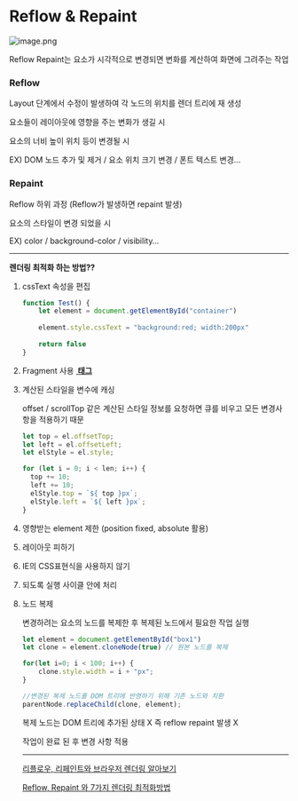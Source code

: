 # Reflow & Repaint

![image.png](Reflow%20&%20Repaint%20f36c1a0de9d74adb851b51ef57d671b5/image.png)

Reflow Repaint는 요소가 시각적으로 변경되면 변화를 계산하여 화면에 그려주는 작업

### Reflow

Layout 단계에서 수정이 발생하여 각 노드의 위치를 렌더 트리에 재 생성

요소들이 레이아웃에 영향을 주는 변화가 생길 시

요소의 너비 높이 위치 등이 변경될 시

EX) DOM 노드 추가 및 제거 / 요소 위치 크기 변경 / 폰트 텍스트 변경…

### Repaint

Reflow 하위 과정 (Reflow가 발생하면 repaint 발생)

요소의 스타일이 변경 되었을 시

EX) color / background-color / visibility…

---

**렌더링 최적화 하는 방법??**

1. cssText 속성을 편집
    
    ```jsx
    function Test() {
    	let element = document.getElementById("container")
    		
    	element.style.cssText = "background:red; width:200px"
    	
    	return false
    }
    ```
    
2. Fragment 사용 [**<Fragments> 태그**](https://www.notion.so/Fragments-2f1fab40753d4615aab4227763427b96?pvs=21) 
3. 계산된 스타일을 변수에 캐싱
    
    offset / scrollTop 같은 계산된 스타일 정보를 요청하면
    큐를 비우고 모든 변경사항을 적용하기 때문
    
    ```jsx
    let top = el.offsetTop;
    let left = el.offsetLeft;
    let elStyle = el.style;
    
    for (let i = 0; i < len; i++) {
      top += 10;
      left += 10; 
      elStyle.top = `${ top }px`; 
      elStyle.left = `${ left }px`;
    }
    ```
    
4. 영향받는 element 제한 (position fixed, absolute 활용)
5. <table> 레이아웃 피하기
6. IE의 CSS표현식을 사용하지 않기
7. 되도록 실행 사이클 안에 처리
8. 노드 복제
    
    변경하려는 요소의 노드를 복제한 후 복제된 노드에서 필요한 작업 실행
    
    ```jsx
    let element = document.getElementById("box1")
    let clone = element.cloneNode(true) // 원본 노드를 복제
    
    for(let i=0; i < 100; i++) {
        clone.style.width = i + "px";
    }
    
    //변경된 복제 노드를 DOM 트리에 반영하기 위해 기존 노드와 치환
    parentNode.replaceChild(clone, element);
    ```
    
    복제 노드는 DOM 트리에 추가된 상태 X 즉 reflow repaint 발생 X
    
    작업이 완료 된 후 변경 사항 적용
    

---

[리플로우, 리페인트와 브라우저 렌더링 알아보기](https://mong-blog.tistory.com/entry/리플로우-리페인트와-브라우저-렌더링-알아보기)

[Reflow, Repaint 와 7가지 렌더링 최적화방법](https://ekimnida.tistory.com/45)